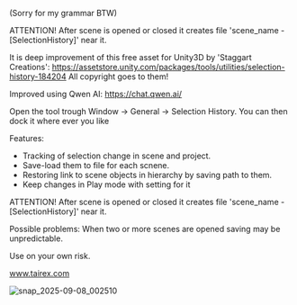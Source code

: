 (Sorry for my grammar BTW)

ATTENTION!
After scene is opened or closed it creates file 'scene_name - [SelectionHistory]' near it. 

It is deep improvement of this free asset for Unity3D by 'Staggart Creations': https://assetstore.unity.com/packages/tools/utilities/selection-history-184204
All copyright goes to them!

Improved using Qwen AI: https://chat.qwen.ai/

Open the tool trough
     Window -> General -> Selection History. 
     You can then dock it where ever you like

Features:
   * Tracking of selection change in scene and project.
   * Save-load them to file for each scnene.
   * Restoring link to scene objects in hierarchy by saving path to them.
   * Keep changes in Play mode with setting for it

ATTENTION!
      After scene is opened or closed it creates file 'scene_name - [SelectionHistory]' near it. 


Possible problems:
   When two or more scenes are opened saving may be unpredictable.

Use on your own risk.

www.tairex.com

![snap_2025-09-08_002510](https://github.com/user-attachments/assets/d5b7b3d2-955b-49b9-9375-ddda57dbbea9)
